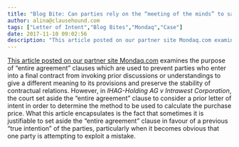 ```yaml
---
title: "Blog Bite: Can parties rely on the “meeting of the minds” to save them from a mistake in an agreement?"
author: alina@clausehound.com
tags: ["Letter of Intent","Blog Bites","Mondaq","Case"]
date: 2017-11-10 09:02:56
description: "This article posted on our partner site Mondaq.com examines the purpose of “entire agreement” clauses which are used to prevent parties who enter into a final contract from invoking prior discussion..."
---
```


[This article posted on our partner site Mondaq.com](http://www.mondaq.com/canada/x/157366/Contracts+Deeds/Entire+Agreement+Clauses) examines the purpose of “entire agreement” clauses which are used to prevent parties who enter into a final contract from invoking prior discussions or understandings to give a different meaning to its provisions and preserve the stability of contractual relations. However, in *IHAG-Holding AG v Intrawest Corporation*, the court set aside the “entire agreement” clause to consider a prior letter of intent in order to determine the method to be used to calculate the purchase price. What this article encapsulates is the fact that sometimes it is justifiable to set aside the “entire agreement” clause in favour of a previous “true intention” of the parties, particularly when it becomes obvious that one party is attempting to exploit a mistake.
